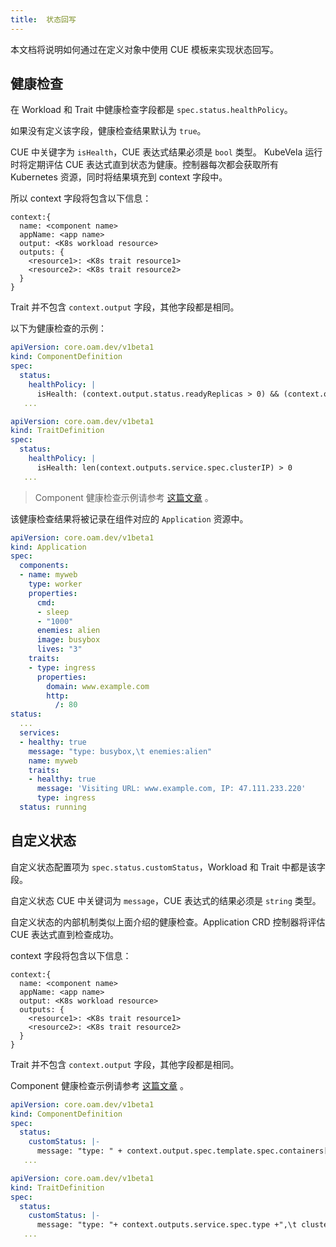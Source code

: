 ```yaml
---
title:  状态回写
---
```


本文档将说明如何通过在定义对象中使用 CUE 模板来实现状态回写。 

## 健康检查

在 Workload 和 Trait 中健康检查字段都是 `spec.status.healthPolicy`。

如果没有定义该字段，健康检查结果默认为 `true`。

CUE 中关键字为 `isHealth`，CUE 表达式结果必须是 `bool` 类型。
KubeVela 运行时将定期评估 CUE 表达式直到状态为健康。控制器每次都会获取所有 Kubernetes 资源，同时将结果填充到 context 字段中。

所以 context 字段将包含以下信息：

```cue
context:{
  name: <component name>
  appName: <app name>
  output: <K8s workload resource>
  outputs: {
    <resource1>: <K8s trait resource1>
    <resource2>: <K8s trait resource2>
  }
}
```

Trait 并不包含 `context.output` 字段，其他字段都是相同。

以下为健康检查的示例：

```yaml
apiVersion: core.oam.dev/v1beta1
kind: ComponentDefinition
spec:
  status:
    healthPolicy: |
      isHealth: (context.output.status.readyReplicas > 0) && (context.output.status.readyReplicas == context.output.status.replicas)
   ...
```

```yaml
apiVersion: core.oam.dev/v1beta1
kind: TraitDefinition
spec:
  status:
    healthPolicy: |
      isHealth: len(context.outputs.service.spec.clusterIP) > 0
   ...
```

> Component 健康检查示例请参考 [这篇文章](https://github.com/oam-dev/kubevela/blob/master/docs/examples/app-with-status/template.yaml) 。

该健康检查结果将被记录在组件对应的 `Application` 资源中。

```yaml
apiVersion: core.oam.dev/v1beta1
kind: Application
spec:
  components:
  - name: myweb
    type: worker    
    properties:
      cmd:
      - sleep
      - "1000"
      enemies: alien
      image: busybox
      lives: "3"
    traits:
    - type: ingress
      properties:
        domain: www.example.com
        http:
          /: 80
status:
  ...
  services:
  - healthy: true
    message: "type: busybox,\t enemies:alien"
    name: myweb
    traits:
    - healthy: true
      message: 'Visiting URL: www.example.com, IP: 47.111.233.220'
      type: ingress
  status: running
```

## 自定义状态

自定义状态配置项为 `spec.status.customStatus`，Workload 和 Trait 中都是该字段。

自定义状态 CUE 中关键词为 `message`，CUE 表达式的结果必须是 `string` 类型。

自定义状态的内部机制类似上面介绍的健康检查。Application CRD 控制器将评估 CUE 表达式直到检查成功。

context 字段将包含以下信息：

```cue
context:{
  name: <component name>
  appName: <app name>
  output: <K8s workload resource>
  outputs: {
    <resource1>: <K8s trait resource1>
    <resource2>: <K8s trait resource2>
  }
}
```

Trait 并不包含 `context.output` 字段，其他字段都是相同。

Component 健康检查示例请参考 [这篇文章](https://github.com/oam-dev/kubevela/blob/master/docs/examples/app-with-status/template.yaml) 。

```yaml
apiVersion: core.oam.dev/v1beta1
kind: ComponentDefinition
spec:
  status:
    customStatus: |-
      message: "type: " + context.output.spec.template.spec.containers[0].image + ",\t enemies:" + context.outputs.gameconfig.data.enemies
   ...
```

```yaml
apiVersion: core.oam.dev/v1beta1
kind: TraitDefinition
spec:
  status:
    customStatus: |-
      message: "type: "+ context.outputs.service.spec.type +",\t clusterIP:"+ context.outputs.service.spec.clusterIP+",\t ports:"+ "\(context.outputs.service.spec.ports[0].port)"+",\t domain"+context.outputs.ingress.spec.rules[0].host
   ...
```
